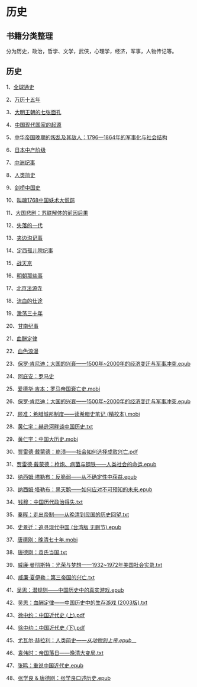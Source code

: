 # 历史

## 书籍分类整理

分为历史，政治，哲学、文学，武侠，心理学，经济，军事，人物传记等。

## 历史

1、[全球通史](https://github.com/hankinghu/literature-books/blob/master/%E3%80%8A%E5%85%A8%E7%90%83%E9%80%9A%E5%8F%B2%E3%80%8B.txt)

2、[万历十五年](https://github.com/hankinghu/literature-books/blob/master/%E4%B8%87%E5%8E%86%E5%8D%81%E4%BA%94%E5%B9%B4.txt)

3、[大明王朝的七张面孔](https://github.com/hankinghu/literature-books/blob/master/《大明王朝的七张面孔》%28Ⅰ%2BⅡ终结篇%29（完结）作者：张宏杰.txt)

4、[中国现代国家的起源](https://github.com/hankinghu/literature-books/blob/master/%E3%80%90%E6%89%B9%E9%87%8F%E4%B8%8B%E8%BD%BD%E3%80%91ePUBw.COM%20-%20%E4%B8%AD%E5%9B%BD%E7%8E%B0%E4%BB%A3%E5%9B%BD%E5%AE%B6%E7%9A%84%E8%B5%B7%E6%BA%90%E7%AD%89.zip)

5、[中华帝国晚期的叛乱及其敌人：1796—1864年的军事化与社会结构](https://github.com/hankinghu/literature-books/blob/master/%E3%80%90%E6%89%B9%E9%87%8F%E4%B8%8B%E8%BD%BD%E3%80%91%E4%B8%AD%E5%8D%8E%E5%B8%9D%E5%9B%BD%E6%99%9A%E6%9C%9F%E7%9A%84%E5%8F%9B%E4%B9%B1%E5%8F%8A%E5%85%B6%E6%95%8C%E4%BA%BA%EF%BC%9A1796%E2%80%941864%E5%B9%B4%E7%9A%84%E5%86%9B%E4%BA%8B%E5%8C%96%E4%B8%8E%E7%A4%BE%E4%BC%9A%E7%BB%93%E6%9E%84-%E7%AD%89.zip)

6、[日本中产阶级](https://github.com/hankinghu/literature-books/blob/master/%E3%80%90%E6%89%B9%E9%87%8F%E4%B8%8B%E8%BD%BD%E3%80%91%E6%97%A5%E6%9C%AC%E6%96%B0%E4%B8%AD%E4%BA%A7jj%E7%AD%89.zip)

7、[中洲纪事](https://github.com/hankinghu/literature-books/blob/master/%E4%B8%AD%E5%B7%9E%E7%BA%AA%E4%BA%8B.txt)

8、[人类简史](https://github.com/hankinghu/literature-books/blob/master/%E4%BA%BA%E7%B1%BB%E7%AE%80%E5%8F%B2.txt)

9、[剑桥中国史](https://github.com/hankinghu/literature-books/blob/master/%E5%89%91%E6%A1%A5%E4%B8%AD%E5%9B%BD%E5%8F%B2.zip)

10、[叫魂1768中国妖术大慌踪](https://github.com/hankinghu/literature-books/blob/master/%E5%8F%AB%E9%AD%821768%E4%B8%AD%E5%9B%BD%E5%A6%96%E6%9C%AF%E5%A4%A7%E6%85%8C%E8%B8%AA.txt)

11、[大国悲剧：苏联解体的前因后果](https://github.com/hankinghu/literature-books/blob/master/%E5%A4%A7%E5%9B%BD%E6%82%B2%E5%89%A7%EF%BC%9A%E8%8B%8F%E8%81%94%E8%A7%A3%E4%BD%93%E7%9A%84%E5%89%8D%E5%9B%A0%E5%90%8E%E6%9E%9C.txt)

12、[失落的一代](https://github.com/hankinghu/literature-books/blob/master/%E5%A4%B1%E8%90%BD%E7%9A%84%E4%B8%80%E4%BB%A3.txt)

13、[夹边沟记事](https://github.com/hankinghu/literature-books/blob/master/%E5%A4%B9%E8%BE%B9%E6%B2%9F%E8%AE%B0%E4%BA%8B.rar)

14、[定西孤儿院纪事](https://github.com/hankinghu/literature-books/blob/master/%E5%AE%9A%E8%A5%BF%E5%AD%A4%E5%84%BF%E9%99%A2%E7%AD%89.zip)

15、[战天京](https://github.com/hankinghu/literature-books/blob/master/%E6%88%98%E5%A4%A9%E4%BA%AC.txt)

16、[明朝那些事](https://github.com/hankinghu/literature-books/blob/master/%E6%98%8E%E6%9C%9D%E9%82%A3%E4%BA%9B%E4%BA%8B%E5%84%BF.txt)

17、[北京法源寺](https://github.com/hankinghu/literature-books/blob/master/%E6%9D%8E%E6%95%96%E3%80%8A%E5%8C%97%E4%BA%AC%E6%B3%95%E6%BA%90%E5%AF%BA%E3%80%8B.txt)

18、[流血的仕途](https://github.com/hankinghu/literature-books/blob/master/%E6%B5%81%E8%A1%80%E7%9A%84%E4%BB%95%E9%80%94%EF%BC%9A%E6%9D%8E%E6%96%AF%E4%B8%8E%E7%A7%A6%E5%B8%9D%E5%9B%BD.txt)

19、[激荡三十年](https://github.com/hankinghu/literature-books/blob/master/%E6%BF%80%E8%8D%A1%E4%B8%89%E5%8D%81%E5%B9%B4.txt)

20、[甘南纪事](https://github.com/hankinghu/literature-books/blob/master/%E7%94%98%E5%8D%97%E7%BA%AA%E4%BA%8B%E7%AD%89.zip)

21、[血酬定律](https://github.com/hankinghu/literature-books/blob/master/%E8%A1%80%E9%85%AC%E5%AE%9A%E5%BE%8B.txt)

22、[血色浪漫](https://github.com/hankinghu/literature-books/blob/master/%E3%80%8A%E8%A1%80%E8%89%B2%E6%B5%AA%E6%BC%AB%E3%80%8B%E4%BD%9C%E8%80%85%EF%BC%9A%E9%83%BD%E6%A2%81.txt)

23、[保罗·肯尼迪：大国的兴衰——1500年~2000年的经济变迁与军事冲突.epub](https://github.com/hankinghu/literature-books/blob/master/%E5%8E%86%E5%8F%B2%E5%92%8C%E7%A4%BE%E4%BC%9A/%E4%BF%9D%E7%BD%97%C2%B7%E8%82%AF%E5%B0%BC%E8%BF%AA%EF%BC%9A%E5%A4%A7%E5%9B%BD%E7%9A%84%E5%85%B4%E8%A1%B0%E2%80%94%E2%80%941500%E5%B9%B4~2000%E5%B9%B4%E7%9A%84%E7%BB%8F%E6%B5%8E%E5%8F%98%E8%BF%81%E4%B8%8E%E5%86%9B%E4%BA%8B%E5%86%B2%E7%AA%81.epub)

24、[阿庇安：罗马史](https://github.com/hankinghu/literature-books/blob/master/%E5%8E%86%E5%8F%B2%E5%92%8C%E7%A4%BE%E4%BC%9A/%E9%98%BF%E5%BA%87%E5%AE%89%EF%BC%9A%E7%BD%97%E9%A9%AC%E5%8F%B2.txt)

25、[爱德华·吉本：罗马帝国衰亡史.mobi](https://github.com/hankinghu/literature-books/blob/master/%E5%8E%86%E5%8F%B2%E5%92%8C%E7%A4%BE%E4%BC%9A/%E7%88%B1%E5%BE%B7%E5%8D%8E%C2%B7%E5%90%89%E6%9C%AC%EF%BC%9A%E7%BD%97%E9%A9%AC%E5%B8%9D%E5%9B%BD%E8%A1%B0%E4%BA%A1%E5%8F%B2.mobi)

26、[保罗·肯尼迪：大国的兴衰——1500年~2000年的经济变迁与军事冲突.epub](https://github.com/hankinghu/literature-books/blob/master/%E5%8E%86%E5%8F%B2%E5%92%8C%E7%A4%BE%E4%BC%9A/%E4%BF%9D%E7%BD%97%C2%B7%E8%82%AF%E5%B0%BC%E8%BF%AA%EF%BC%9A%E5%A4%A7%E5%9B%BD%E7%9A%84%E5%85%B4%E8%A1%B0%E2%80%94%E2%80%941500%E5%B9%B4~2000%E5%B9%B4%E7%9A%84%E7%BB%8F%E6%B5%8E%E5%8F%98%E8%BF%81%E4%B8%8E%E5%86%9B%E4%BA%8B%E5%86%B2%E7%AA%81.epub)

27、[顾准：希腊城邦制度——读希腊史笔记 \(精校本\).mobi](https://github.com/hankinghu/literature-books/blob/master/%E5%8E%86%E5%8F%B2%E5%92%8C%E7%A4%BE%E4%BC%9A/%E9%A1%BE%E5%87%86%EF%BC%9A%E5%B8%8C%E8%85%8A%E5%9F%8E%E9%82%A6%E5%88%B6%E5%BA%A6%E2%80%94%E2%80%94%E8%AF%BB%E5%B8%8C%E8%85%8A%E5%8F%B2%E7%AC%94%E8%AE%B0%20%28%E7%B2%BE%E6%A0%A1%E6%9C%AC%29.mobi)

28、[黄仁宇：赫逊河畔谈中国历史.txt](https://github.com/hankinghu/literature-books/blob/master/%E5%8E%86%E5%8F%B2%E5%92%8C%E7%A4%BE%E4%BC%9A/%E9%BB%84%E4%BB%81%E5%AE%87%EF%BC%9A%E8%B5%AB%E9%80%8A%E6%B2%B3%E7%95%94%E8%B0%88%E4%B8%AD%E5%9B%BD%E5%8E%86%E5%8F%B2.txt)

29、[黄仁宇：中国大历史.mobi](https://github.com/hankinghu/literature-books/blob/master/%E5%8E%86%E5%8F%B2%E5%92%8C%E7%A4%BE%E4%BC%9A/%E9%BB%84%E4%BB%81%E5%AE%87%EF%BC%9A%E4%B8%AD%E5%9B%BD%E5%A4%A7%E5%8E%86%E5%8F%B2.mobi)

30、[贾雷德·戴蒙德：崩溃——社会如何选择成败兴亡.pdf](https://github.com/hankinghu/literature-books/blob/master/%E5%8E%86%E5%8F%B2%E5%92%8C%E7%A4%BE%E4%BC%9A/%E8%B4%BE%E9%9B%B7%E5%BE%B7%C2%B7%E6%88%B4%E8%92%99%E5%BE%B7%EF%BC%9A%E5%B4%A9%E6%BA%83%E2%80%94%E2%80%94%E7%A4%BE%E4%BC%9A%E5%A6%82%E4%BD%95%E9%80%89%E6%8B%A9%E6%88%90%E8%B4%A5%E5%85%B4%E4%BA%A1%20%28%E5%A4%A7%E5%AD%97%E7%89%88%29.pdf)

31、[贾雷德·戴蒙德：枪炮、病菌与钢铁——人类社会的命运.epub](https://github.com/hankinghu/literature-books/blob/master/%E5%8E%86%E5%8F%B2%E5%92%8C%E7%A4%BE%E4%BC%9A/%E8%B4%BE%E9%9B%B7%E5%BE%B7%C2%B7%E6%88%B4%E8%92%99%E5%BE%B7%EF%BC%9A%E6%9E%AA%E7%82%AE%E3%80%81%E7%97%85%E8%8F%8C%E4%B8%8E%E9%92%A2%E9%93%81%E2%80%94%E2%80%94%E4%BA%BA%E7%B1%BB%E7%A4%BE%E4%BC%9A%E7%9A%84%E5%91%BD%E8%BF%90.epub)

32、[纳西姆·塔勒布：反脆弱——从不确定性中获益.epub](https://github.com/hankinghu/literature-books/blob/master/%E5%8E%86%E5%8F%B2%E5%92%8C%E7%A4%BE%E4%BC%9A/%E7%BA%B3%E8%A5%BF%E5%A7%86%C2%B7%E5%A1%94%E5%8B%92%E5%B8%83%EF%BC%9A%E5%8F%8D%E8%84%86%E5%BC%B1%E2%80%94%E2%80%94%E4%BB%8E%E4%B8%8D%E7%A1%AE%E5%AE%9A%E6%80%A7%E4%B8%AD%E8%8E%B7%E7%9B%8A.epub)

33、[纳西姆·塔勒布：黑天鹅——如何应对不可预知的未来.epub](https://github.com/hankinghu/literature-books/blob/master/%E5%8E%86%E5%8F%B2%E5%92%8C%E7%A4%BE%E4%BC%9A/%E7%BA%B3%E8%A5%BF%E5%A7%86%C2%B7%E5%A1%94%E5%8B%92%E5%B8%83%EF%BC%9A%E9%BB%91%E5%A4%A9%E9%B9%85%E2%80%94%E2%80%94%E5%A6%82%E4%BD%95%E5%BA%94%E5%AF%B9%E4%B8%8D%E5%8F%AF%E9%A2%84%E7%9F%A5%E7%9A%84%E6%9C%AA%E6%9D%A5.epub)

34、[钱穆：中国历代政治得失.txt](https://github.com/hankinghu/literature-books/blob/master/%E5%8E%86%E5%8F%B2%E5%92%8C%E7%A4%BE%E4%BC%9A/%E9%92%B1%E7%A9%86%EF%BC%9A%E4%B8%AD%E5%9B%BD%E5%8E%86%E4%BB%A3%E6%94%BF%E6%B2%BB%E5%BE%97%E5%A4%B1.txt)

35、[秦晖：走出帝制——从晚清到民国的历史回望.txt](https://github.com/hankinghu/literature-books/blob/master/%E5%8E%86%E5%8F%B2%E5%92%8C%E7%A4%BE%E4%BC%9A/%E7%A7%A6%E6%99%96%EF%BC%9A%E8%B5%B0%E5%87%BA%E5%B8%9D%E5%88%B6%E2%80%94%E2%80%94%E4%BB%8E%E6%99%9A%E6%B8%85%E5%88%B0%E6%B0%91%E5%9B%BD%E7%9A%84%E5%8E%86%E5%8F%B2%E5%9B%9E%E6%9C%9B.txt)

36、[史景迁：追寻现代中国 \(台湾版 无删节\).epub](https://github.com/hankinghu/literature-books/blob/master/%E5%8E%86%E5%8F%B2%E5%92%8C%E7%A4%BE%E4%BC%9A/%E5%8F%B2%E6%99%AF%E8%BF%81%EF%BC%9A%E8%BF%BD%E5%AF%BB%E7%8E%B0%E4%BB%A3%E4%B8%AD%E5%9B%BD%20%28%E5%8F%B0%E6%B9%BE%E7%89%88%20%E6%97%A0%E5%88%A0%E8%8A%82%29.epub)

37、[唐德刚：晚清七十年.mobi](https://github.com/hankinghu/literature-books/blob/master/%E5%8E%86%E5%8F%B2%E5%92%8C%E7%A4%BE%E4%BC%9A/%E5%94%90%E5%BE%B7%E5%88%9A%EF%BC%9A%E6%99%9A%E6%B8%85%E4%B8%83%E5%8D%81%E5%B9%B4.mobi)

38、[唐德刚：袁氏当国.txt](https://github.com/hankinghu/literature-books/blob/master/%E5%8E%86%E5%8F%B2%E5%92%8C%E7%A4%BE%E4%BC%9A/%E5%94%90%E5%BE%B7%E5%88%9A%EF%BC%9A%E8%A2%81%E6%B0%8F%E5%BD%93%E5%9B%BD.txt)

39、[威廉·曼彻斯特：光荣与梦想——1932~1972年美国社会实录.txt](https://github.com/hankinghu/literature-books/blob/master/%E5%8E%86%E5%8F%B2%E5%92%8C%E7%A4%BE%E4%BC%9A/%E5%A8%81%E5%BB%89%C2%B7%E6%9B%BC%E5%BD%BB%E6%96%AF%E7%89%B9%EF%BC%9A%E5%85%89%E8%8D%A3%E4%B8%8E%E6%A2%A6%E6%83%B3%E2%80%94%E2%80%941932~1972%E5%B9%B4%E7%BE%8E%E5%9B%BD%E7%A4%BE%E4%BC%9A%E5%AE%9E%E5%BD%95.txt)

40、[威廉·夏伊勒：第三帝国的兴亡.txt](https://github.com/hankinghu/literature-books/blob/master/%E5%8E%86%E5%8F%B2%E5%92%8C%E7%A4%BE%E4%BC%9A/%E5%A8%81%E5%BB%89%C2%B7%E5%A4%8F%E4%BC%8A%E5%8B%92%EF%BC%9A%E7%AC%AC%E4%B8%89%E5%B8%9D%E5%9B%BD%E7%9A%84%E5%85%B4%E4%BA%A1.txt)

41、[吴思：潜规则——中国历史中的真实游戏.epub](https://github.com/hankinghu/literature-books/blob/master/%E5%8E%86%E5%8F%B2%E5%92%8C%E7%A4%BE%E4%BC%9A/%E5%90%B4%E6%80%9D%EF%BC%9A%E6%BD%9C%E8%A7%84%E5%88%99%E2%80%94%E2%80%94%E4%B8%AD%E5%9B%BD%E5%8E%86%E5%8F%B2%E4%B8%AD%E7%9A%84%E7%9C%9F%E5%AE%9E%E6%B8%B8%E6%88%8F.epub)

42、[吴思：血酬定律——中国历史中的生存游戏 \(2003版\).txt](https://github.com/hankinghu/literature-books/blob/master/%E5%8E%86%E5%8F%B2%E5%92%8C%E7%A4%BE%E4%BC%9A/%E5%90%B4%E6%80%9D%EF%BC%9A%E8%A1%80%E9%85%AC%E5%AE%9A%E5%BE%8B%E2%80%94%E2%80%94%E4%B8%AD%E5%9B%BD%E5%8E%86%E5%8F%B2%E4%B8%AD%E7%9A%84%E7%94%9F%E5%AD%98%E6%B8%B8%E6%88%8F%20%282003%E7%89%88%29.txt)

43、[徐中约：中国近代史 \(上\).pdf](https://github.com/hankinghu/literature-books/blob/master/%E5%8E%86%E5%8F%B2%E5%92%8C%E7%A4%BE%E4%BC%9A/%E5%BE%90%E4%B8%AD%E7%BA%A6%EF%BC%9A%E4%B8%AD%E5%9B%BD%E8%BF%91%E4%BB%A3%E5%8F%B2%20%28%E4%B8%8A%29.pdf)

44、[徐中约：中国近代史 \(下\).pdf](https://github.com/hankinghu/literature-books/blob/master/%E5%8E%86%E5%8F%B2%E5%92%8C%E7%A4%BE%E4%BC%9A/%E5%BE%90%E4%B8%AD%E7%BA%A6%EF%BC%9A%E4%B8%AD%E5%9B%BD%E8%BF%91%E4%BB%A3%E5%8F%B2%20%28%E4%B8%8B%29.pdf)

45、[尤瓦尔·赫拉利：人类简史——_从动物到上帝.epub_](https://github.com/hankinghu/literature-books/blob/master/%E5%8E%86%E5%8F%B2%E5%92%8C%E7%A4%BE%E4%BC%9A/%E5%B0%A4%E7%93%A6%E5%B0%94%C2%B7%E8%B5%AB%E6%8B%89%E5%88%A9%EF%BC%9A%E4%BA%BA%E7%B1%BB%E7%AE%80%E5%8F%B2%E2%80%94%E2%80%94%E4%BB%8E%E5%8A%A8%E7%89%A9%E5%88%B0%E4%B8%8A%E5%B8%9D.epub)\_\_

46、[袁伟时：帝国落日——晚清大变局.txt](https://github.com/hankinghu/literature-books/blob/master/%E5%8E%86%E5%8F%B2%E5%92%8C%E7%A4%BE%E4%BC%9A/%E8%A2%81%E4%BC%9F%E6%97%B6%EF%BC%9A%E5%B8%9D%E5%9B%BD%E8%90%BD%E6%97%A5%E2%80%94%E2%80%94%E6%99%9A%E6%B8%85%E5%A4%A7%E5%8F%98%E5%B1%80.txt)

47、[张鸣：重说中国近代史.epub](https://github.com/hankinghu/literature-books/blob/master/%E5%8E%86%E5%8F%B2%E5%92%8C%E7%A4%BE%E4%BC%9A/%E5%BC%A0%E9%B8%A3%EF%BC%9A%E9%87%8D%E8%AF%B4%E4%B8%AD%E5%9B%BD%E8%BF%91%E4%BB%A3%E5%8F%B2.epub)

48、[张学良 & 唐德刚：张学良口述历史.epub](https://github.com/hankinghu/literature-books/blob/master/%E5%8E%86%E5%8F%B2%E5%92%8C%E7%A4%BE%E4%BC%9A/%E5%BC%A0%E5%AD%A6%E8%89%AF%20%26%20%E5%94%90%E5%BE%B7%E5%88%9A%EF%BC%9A%E5%BC%A0%E5%AD%A6%E8%89%AF%E5%8F%A3%E8%BF%B0%E5%8E%86%E5%8F%B2.epub)



